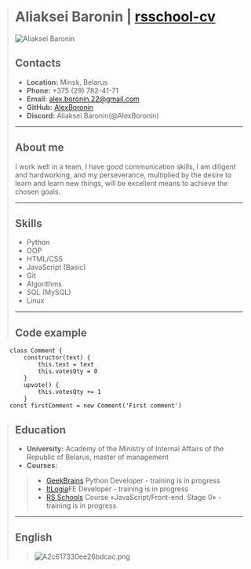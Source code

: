 ># Aliaksei Baronin   |  __[rsschool-cv](https://AlexBoronin.github.io/rsschool-cv/)__
>![Aliaksei Baronin](https://im.wampi.ru/2022/12/14/Beginner3bf90100da6e156e.png)
>## __Contacts__
>- __Location:__ Minsk, Belarus
>- __Phone:__ +375 (29) 782-41-71
>- __Email:__ alex.boronin.22@gmail.com
>- __GitHub:__ [AlexBoronin](https://github.com/AlexBoronin)
>- __Discord:__ Aliaksei Baronin(@AlexBoronin)
>___
>## **About me**
>I work well in a team, I have good communication skills, I am diligent and hardworking, and my perseverance, multiplied by the desire to learn and learn new things, will be excellent means to achieve the chosen goals.
>___ 
>## __Skills__
>- Python
>- OOP
>- HTML/CSS
>- JavaScript (Basic)
>- Git
>- Algorithms
>- SQL (MySQL)
>- Linux
> ---
>## __Code example__
```
    class Comment {
        constructor(text) {
            this.text = text
            this.votesQty = 0
        }
        upvote() {
            this.votesQty += 1
        }
    const firstComment = new Comment('First comment') 
```
>## __Education__
>- __University:__ Academy of the Ministry of Internal Affairs of the Republic of Belarus, master of management
>- __Courses:__
>>- [GeekBrains](https://gb.ru/) Python Developer - training is in progress
>>- [ItLogia](https://itlogia.ru/)FE Developer - training is in progress
>>- [RS Schools](https://rs.school/) Course «JavaScript/Front-end. Stage 0» - training is in progress
>---
>## __English__
>>![A2c617330ee26bdcac.png](https://ie.wampi.ru/2022/12/14/A2c617330ee26bdcac.png)